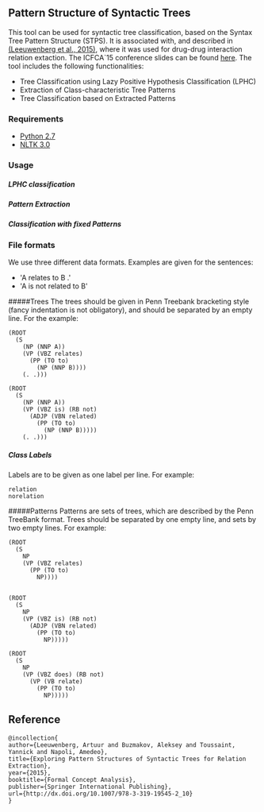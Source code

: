 ## Pattern Structure of Syntactic Trees

This tool can be used for syntactic tree classification, based on the Syntax Tree Pattern Structure (STPS). It is associated with, and described in [(Leeuwenberg et al., 2015)](http://link.springer.com/chapter/10.1007%2F978-3-319-19545-2_10), where it was used for drug-drug interaction relation extaction. The ICFCA`15 conference slides can be found [here](https://github.com/tuur/STPS/raw/master/slides.pdf).
The tool includes the following functionalities:

* Tree Classification using Lazy Positive Hypothesis Classification (LPHC)
* Extraction of Class-characteristic Tree Patterns
* Tree Classification based on Extracted Patterns

### Requirements
* [Python 2.7](https://www.python.org/download/releases/2.7/)
* [NLTK 3.0](http://www.nltk.org/)

### Usage

##### LPHC classification

##### Pattern Extraction

##### Classification with fixed Patterns

### File formats
We use three different data formats. Examples are given for the sentences:
* 'A relates to B .'
* 'A is not related to B'

#####Trees
The trees should be given in Penn Treebank bracketing style (fancy indentation is not obligatory), and should be separated by an empty line.
For the example:

```
(ROOT
  (S
    (NP (NNP A))
    (VP (VBZ relates)
      (PP (TO to)
        (NP (NNP B))))
    (. .)))
    
(ROOT
  (S
    (NP (NNP A))
    (VP (VBZ is) (RB not)
      (ADJP (VBN related)
        (PP (TO to)
          (NP (NNP B)))))
    (. .)))
```

##### Class Labels
Labels are to be given as one label per line. For example:
```
relation
norelation
```

#####Patterns
Patterns are sets of trees, which are described by the Penn TreeBank format. Trees should be separated by one empty line, and sets by two empty lines. For example:
```
(ROOT
  (S
    NP
    (VP (VBZ relates)
      (PP (TO to)
        NP))))


(ROOT
  (S
    NP
    (VP (VBZ is) (RB not)
      (ADJP (VBN related)
        (PP (TO to)
          NP)))))

(ROOT
  (S
    NP
    (VP (VBZ does) (RB not)
      (VP (VB relate)
        (PP (TO to)
          NP)))))
```

## Reference
```
@incollection{
author={Leeuwenberg, Artuur and Buzmakov, Aleksey and Toussaint, Yannick and Napoli, Amedeo},
title={Exploring Pattern Structures of Syntactic Trees for Relation Extraction},
year={2015},
booktitle={Formal Concept Analysis},
publisher={Springer International Publishing},
url={http://dx.doi.org/10.1007/978-3-319-19545-2_10}
}
```


